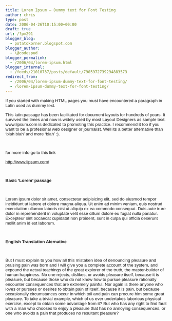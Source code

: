 ```yaml
---
title: Lorem Ipsum – Dummy text for Font Testing
author: chris
type: post
date: 2006-04-26T10:15:00+00:00
draft: true
url: /?p=291
blogger_blog:
  - potatokorner.blogspot.com
blogger_author:
  - \@codespud
blogger_permalink:
  - /2006/04/lorem-ipsum.html
blogger_internal:
  - /feeds/21010737/posts/default/7905972739294883573
redirect_from:
  - /2006/04/lorem-ipsum-dummy-text-for-font-testing/
  - /lorem-ipsum-dummy-text-for-font-testing/
---
```

<div>
  <p>
    <span style='font-size:10.0pt; font-family:Arial'>If you started with making HTML pages you must have encountered a paragraph in Latin used as dummy text.<o:p></o:p></span>
  </p>
  
  <p>
    <span style='font-size:10.0pt; font-family:Arial'>This latin passage has been facilitated for document layouts for hundreds of years. It survived the times and now is widely used by most Layout Designers as sample text. www.lipsum.com is dedicated to promoting this practice. I recommend it too if you want to be a profesional web designer or journalist. Well its a better alternative than &#8216;blah blah&#8217; and more &#8216;blah&#8217; :). <o:p></o:p></span>
  </p>
  
  <p>
    <span style='font-size:10.0pt; font-family:Arial'><o:p>&nbsp;</o:p></span>
  </p>
  
  <p>
    <span style='font-size:10.0pt; font-family:Arial'>for more info go to this link<o:p></o:p></span>
  </p>
  
  <p>
    <span style='font-size:10.0pt; font-family:Arial'><a href="http://www.lipsum.com/">http://www.lipsum.com/</a><o:p></o:p></span>
  </p>
  
  <p>
    <span style='font-size:10.0pt; font-family:Arial'><o:p>&nbsp;</o:p></span>
  </p>
  
  <p>
    <b><span style='font-size:10.0pt; font-family:Arial;font-weight:bold'>Basic &#8216;Lorem&#8217; passage<o:p></o:p></span></b>
  </p>
  
  <p>
    <span style='font-size:10.0pt; font-family:Arial'><o:p>&nbsp;</o:p></span>
  </p>
  
  <p>
    <span style='font-size:10.0pt; font-family:Arial'>Lorem ipsum dolor sit amet, consectetur adipisicing elit, sed do eiusmod tempor incididunt ut labore et dolore magna aliqua. Ut enim ad minim veniam, quis nostrud exercitation ullamco laboris nisi ut aliquip ex ea commodo consequat. Duis aute irure dolor in reprehenderit in voluptate velit esse cillum dolore eu fugiat nulla pariatur. Excepteur sint occaecat cupidatat non proident, sunt in culpa qui officia deserunt mollit anim id est laborum.<o:p></o:p></span>
  </p>
  
  <p>
    <span style='font-size:10.0pt; font-family:Arial'><o:p>&nbsp;</o:p></span>
  </p>
  
  <p>
    <b><span style='font-size:10.0pt; font-family:Arial;font-weight:bold'>English Translation Alernative<o:p></o:p></span></b>
  </p>
  
  <p>
    <span style='font-size:10.0pt; font-family:Arial'><o:p>&nbsp;</o:p></span>
  </p>
  
  <p>
    <span style='font-size:10.0pt; font-family:Arial'>But I must explain to you how all this mistaken idea of denouncing pleasure and praising pain was born and I will give you a complete account of the system, and expound the actual teachings of the great explorer of the truth, the master-builder of human happiness. No one rejects, dislikes, or avoids pleasure itself, because it is pleasure, but because those who do not know how to pursue pleasure rationally encounter consequences that are extremely painful. Nor again is there anyone who loves or pursues or desires to obtain pain of itself, because it is pain, but because occasionally circumstances occur in which toil and pain can procure him some great pleasure. To take a trivial example, which of us ever undertakes laborious physical exercise, except to obtain some advantage from it? But who has any right to find fault with a man who chooses to enjoy a pleasure that has no annoying consequences, or one who avoids a pain that produces no resultant pleasure? <o:p></o:p></span>
  </p>
  
  <p>
    <span style='font-size:10.0pt; font-family:Arial'><o:p>&nbsp;</o:p></span>
  </p></p>
</div>